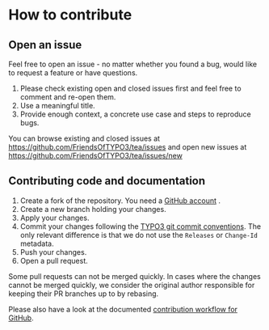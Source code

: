 # How to contribute

## Open an issue

Feel free to open an issue - no matter whether you found a bug, would like to request a feature or have questions.

1. Please check existing open and closed issues first and feel free to comment and re-open them.
2. Use a meaningful title.
3. Provide enough context, a concrete use case and steps to reproduce bugs.

You can browse existing and closed issues at
https://github.com/FriendsOfTYPO3/tea/issues and open new issues at https://github.com/FriendsOfTYPO3/tea/issues/new

## Contributing code and documentation

1. Create a fork of the repository.
   You need a [GitHub account](https://github.com/join) .
2. Create a new branch holding your changes.
3. Apply your changes.
4. Commit your changes following the [TYPO3 git commit conventions](https://docs.typo3.org/m/typo3/guide-contributionworkflow/main/en-us/Appendix/CommitMessage.html#commitmessage).
   The only relevant difference is that we do not use the `Releases` or `Change-Id` metadata.
5. Push your changes.
6. Open a pull request.

Some pull requests can not be merged quickly.
In cases where the changes cannot be merged quickly, we consider the original author responsible for keeping their PR branches up to by rebasing.

Please also have a look at the documented [contribution workflow for GitHub](https://docs.github.com/en/get-started/quickstart/contributing-to-projects).
